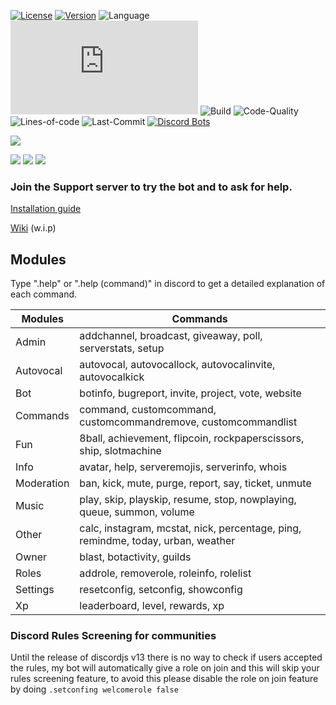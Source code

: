 [![License](https://img.shields.io/github/license/mirko93s/Chill?label=License&logo=apache&logoColor=green)](https://opensource.org/licenses/Apache-2.0)
[![Version](https://img.shields.io/github/v/release/mirko93s/Chill?color=8a2be2&include_prereleases)](https://github.com/mirko93s/Chill/releases)
![Language](https://img.shields.io/github/languages/top/mirko93s/Chill?logo=javascript&logoColor=blue)
![discord.js](https://img.shields.io/github/package-json/dependency-version/mirko93s/Chill/discord.js?logo=discord&logoColor=blue)
![Build](https://img.shields.io/appveyor/ci/mirko93s/chill)
![Code-Quality](https://img.shields.io/codefactor/grade/github/mirko93s/Chill)
![Lines-of-code](https://img.shields.io/tokei/lines/github/mirko93s/chill?color=darkcyan)
![Last-Commit](https://img.shields.io/github/last-commit/mirko93s/Chill)
[![Discord Bots](https://top.gg/api/widget/status/605894942275141672.svg)](https://top.gg/bot/605894942275141672)

<img src="https://s7.gifyu.com/images/chill.gif" data-canonical-src="https://s7.gifyu.com/images/chill.gif" />

[<img src="https://i.imgur.com/d7Eet0y.png">](https://discord.gg/2ktWcAb)
[<img src="https://i.imgur.com/OJpg8dD.png">](https://discord.com/api/oauth2/authorize?client_id=605894942275141672&permissions=8&scope=bot)
[<img src="https://i.imgur.com/xN1Y074.png">](https://github.com/mirko93s/Chill/releases)

### Join the Support server to try the bot and to ask for help.  

[Installation guide](https://github.com/mirko93s/Chill/wiki/Installation)

[Wiki](https://github.com/mirko93s/Chill/wiki) (w.i.p)

## Modules
Type ".help" or ".help (command)" in discord to get a detailed explanation of each command.

| Modules | Commands |
| ------ | ------ |
| Admin | addchannel, broadcast, giveaway, poll, serverstats, setup |
| Autovocal | autovocal, autovocallock, autovocalinvite, autovocalkick |
| Bot | botinfo, bugreport, invite, project, vote, website |
| Commands | command, customcommand, customcommandremove, customcommandlist |
| Fun | 8ball, achievement, flipcoin, rockpaperscissors, ship, slotmachine|
| Info | avatar, help, serveremojis, serverinfo, whois |
| Moderation | ban, kick, mute, purge, report, say, ticket, unmute |
| Music | play, skip, playskip, resume, stop, nowplaying, queue, summon, volume |
| Other | calc, instagram, mcstat, nick, percentage, ping, remindme, today, urban, weather |
| Owner | blast, botactivity, guilds |
| Roles | addrole, removerole, roleinfo, rolelist |
| Settings| resetconfig, setconfig, showconfig |
| Xp | leaderboard, level, rewards, xp |

### Discord Rules Screening for communities
Until the release of discordjs v13 there is no way to check if users accepted the rules, my bot will automatically give a role on join and this will skip your rules screening feature, to avoid this please disable the role on join feature by doing `.setconfing welcomerole false`

[//]: # (Hidden stuff)
